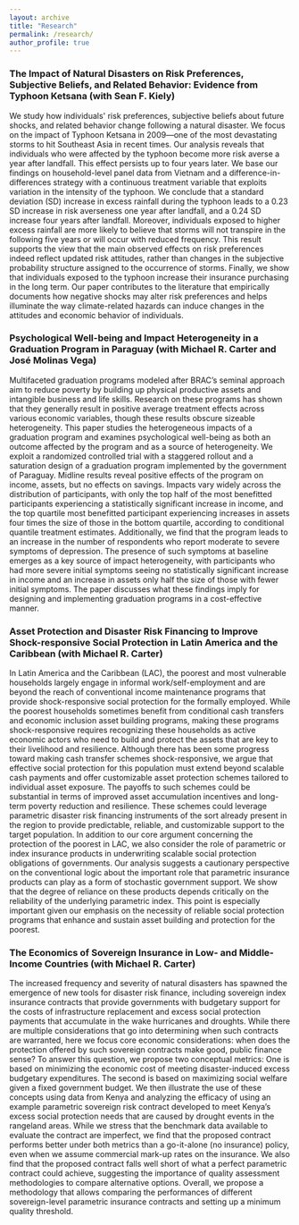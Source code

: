 ```yaml
---
layout: archive
title: "Research"
permalink: /research/
author_profile: true
---
```


### The Impact of Natural Disasters on Risk Preferences, Subjective Beliefs, and Related Behavior: Evidence from Typhoon Ketsana (with Sean F. Kiely)

We study how individuals' risk preferences, subjective beliefs about future shocks, and related behavior change following a natural disaster. We focus on the impact of Typhoon Ketsana in 2009—one of the most devastating storms to hit Southeast Asia in recent times. Our analysis reveals that individuals who were affected by the typhoon become more risk averse a year after landfall. This effect persists up to four years later. We base our findings on household-level panel data from Vietnam and a difference-in-differences strategy with a continuous treatment variable that exploits variation in the intensity of the typhoon. We conclude that a standard deviation (SD) increase in excess rainfall during the typhoon leads to a 0.23 SD increase in risk averseness one year after landfall, and a 0.24 SD increase four years after landfall. Moreover, individuals exposed to higher excess rainfall are more likely to believe that storms will not transpire in the following five years or will occur with reduced frequency. This result supports the view that the main observed effects on risk preferences indeed reflect updated risk attitudes, rather than changes in the subjective probability structure assigned to the occurrence of storms. Finally, we show that individuals exposed to the typhoon increase their insurance purchasing in the long term. Our paper contributes to the literature that empirically documents how negative shocks may alter risk preferences and helps illuminate the way climate-related hazards can induce changes in the attitudes and economic behavior of individuals.

### Psychological Well-being and Impact Heterogeneity in a Graduation Program in Paraguay (with Michael R. Carter and José Molinas Vega)

Multifaceted graduation programs modeled after BRAC’s seminal approach aim to reduce poverty by building up physical productive assets and intangible business and life skills. Research on these programs has shown that they generally result in positive average treatment effects across various economic variables, though these results obscure sizeable heterogeneity. This paper studies the heterogeneous impacts of a graduation program and examines psychological well-being as both an outcome affected by the program and as a source of heterogeneity. We exploit a randomized controlled trial with a staggered rollout and a saturation design of a graduation program implemented by the government of Paraguay. Midline results reveal positive effects of the program on income, assets, but no effects on savings. Impacts vary widely across the distribution of participants, with only the top half of the most benefitted participants experiencing a statistically significant increase in income, and the top quartile most benefitted participant experiencing increases in assets four times the size of those in the bottom quartile, according to conditional quantile treatment estimates. Additionally, we find that the program leads to an increase in the number of respondents who report moderate to severe symptoms of depression. The presence of such symptoms at baseline emerges as a key source of impact heterogeneity, with participants who had more severe initial symptoms seeing no statistically significant increase in income and an increase in assets only half the size of those with fewer initial symptoms. The paper discusses what these findings imply for designing and implementing graduation programs in a cost-effective manner.

### Asset Protection and Disaster Risk Financing to Improve Shock-responsive Social Protection in Latin America and the Caribbean (with Michael R. Carter)

In Latin America and the Caribbean (LAC), the poorest and most vulnerable households largely engage in informal work/self-employment and are beyond the reach of conventional income maintenance programs that provide shock-responsive social protection for the formally employed. While the poorest households sometimes benefit from conditional cash transfers and economic inclusion asset building programs, making these programs shock-responsive requires recognizing these households as active economic actors who need to build and protect the assets that are key to their livelihood and resilience. Although there has been some progress toward making cash transfer schemes shock-responsive, we argue that effective social protection for this population must extend beyond scalable cash payments and offer customizable asset protection schemes tailored to individual asset exposure. The payoffs to such schemes could be substantial in terms of improved asset accumulation incentives and long-term poverty reduction and resilience. These schemes could leverage parametric disaster risk financing instruments of the sort already present in the region to provide predictable, reliable, and customizable support to the target population. In addition to our core argument concerning the protection of the poorest in LAC, we also consider the role of parametric or index insurance products in underwriting scalable social protection obligations of governments. Our analysis suggests a cautionary perspective on the conventional logic about the important role that parametric insurance products can play as a form of stochastic government support. We show that the degree of reliance on these products depends critically on the reliability of the underlying parametric index. This point is especially important given our emphasis on the necessity of reliable social protection programs that enhance and sustain asset building and protection for the poorest.

### The Economics of Sovereign Insurance in Low- and Middle-Income Countries (with Michael R. Carter)

The increased frequency and severity of natural disasters has spawned the emergence of new tools for disaster risk finance, including sovereign index insurance contracts that provide governments with budgetary support for the costs of infrastructure replacement and excess social protection payments that accumulate in the wake hurricanes and droughts. While there are multiple considerations that go into determining when such contracts are warranted, here we focus core economic considerations: when does the protection offered by such sovereign contracts make good, public finance sense? To answer this question, we propose two conceptual metrics: One is based on minimizing the economic cost of meeting disaster-induced excess budgetary expenditures. The second is based on maximizing social welfare given a fixed government budget. We then illustrate the use of these concepts using data from Kenya and analyzing the efficacy of using an example parametric sovereign risk contract developed to meet Kenya’s excess social protection needs that are caused by drought events in the rangeland areas. While we stress that the benchmark data available to evaluate the contract are imperfect, we find that the proposed contract performs better under both metrics than a go-it-alone (no insurance) policy, even when we assume commercial mark-up rates on the insurance. We also find that the proposed contract falls well short of what a perfect parametric contract could achieve, suggesting the importance of quality assessment methodologies to compare alternative options. Overall, we propose a methodology that allows comparing the performances of different sovereign-level parametric insurance contracts and setting up a minimum quality threshold.

